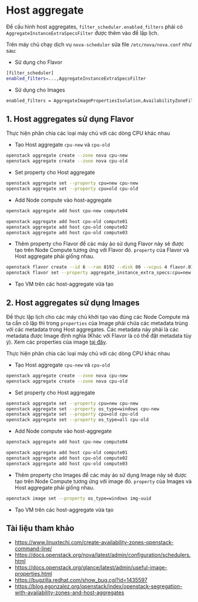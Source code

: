 # Host aggregate

Để cấu hình host aggregates, `filter_scheduler.enabled_filters` phải có `AggregateInstanceExtraSpecsFilter` được thêm vào để lập lịch.

Trên máy chủ chạy dịch vụ `nova-scheduler` sửa file `/etc/nova/nova.conf` như sau:
- Sử dụng cho Flavor
```sh
[filter_scheduler]
enabled_filters=...,AggregateInstanceExtraSpecsFilter
```
- Sử dụng cho Images
```sh
enabled_filters = AggregateImagePropertiesIsolation,AvailabilityZoneFilter,ComputeFilter,ComputeCapabilitiesFilter,ImagePropertiesFilter,ServerGroupAntiAffinityFilter,ServerGroupAffinityFilter,AggregateInstanceExtraSpecsFilter
```

## 1. Host aggregates sử dụng Flavor

Thực hiện phân chia các loại máy chủ với các dòng CPU khác nhau

- Tạo Host aggregate `cpu-new` và `cpu-old` 
```sh
openstack aggregate create --zone nova cpu-new
openstack aggregate create --zone nova cpu-old
```

- Set property cho Host aggregate
```sh
openstack aggregate set --property cpu=new cpu-new
openstack aggregate set --property cpu=old cpu-old
```
- Add Node compute vào host-aggregate
```sh
openstack aggregate add host cpu-new compute04
```
```sh
openstack aggregate add host cpu-old compute01
openstack aggregate add host cpu-old compute02
openstack aggregate add host cpu-old compute03
```
- Thêm property cho Flavor để các máy ảo sử dụng Flavor này sẽ được tạo trên Node Compute tương ứng với Flavor đó. `property` của Flavor và Host aggregate phải giống nhau.
```sh
openstack flavor create --id 6 --ram 8192 --disk 80 --vcpus 4 flavor.01
openstack flavor set --property aggregate_instance_extra_specs:cpu=new flavor.01
```

- Tạo VM trên các host-aggregate vừa tạo

## 2. Host aggregates sử dụng Images

Đề thực lập lịch cho các máy chủ khởi tạo vào đúng các Node Compute mà ta cần cô lập thì trong `properties` của Image phải chứa các metadata trùng với các metadata trong Host aggregates. Các metadata này phải là các metadata được Image định nghĩa (Khác với Flavor là có thể đặt metadata tùy ý). Xem các properties của image [tại đây](https://docs.openstack.org/glance/latest/admin/useful-image-properties.html).

Thực hiện phân chia các loại máy chủ với các dòng CPU khác nhau

- Tạo Host aggregate `cpu-new` và `cpu-old` 
```sh
openstack aggregate create --zone nova cpu-new
openstack aggregate create --zone nova cpu-old
```

- Set property cho Host aggregate

```sh
openstack aggregate set --property cpu=new cpu-new
openstack aggregate set --property os_type=windows cpu-new
openstack aggregate set --property cpu=old cpu-old
openstack aggregate set --property os_type=all cpu-old

```
- Add Node compute vào host-aggregate
```sh
openstack aggregate add host cpu-new compute04
```
```sh
openstack aggregate add host cpu-old compute01
openstack aggregate add host cpu-old compute02
openstack aggregate add host cpu-old compute03
```
- Thêm property cho Images để các máy ảo sử dụng Image này sẽ được tạo trên Node Compute tương ứng với image đó. `property` của Images và Host aggregate phải giống nhau.
```sh
openstack image set --property os_type=windows img-uuid
```

- Tạo VM trên các host-aggregate vừa tạo

## Tài liệu tham khảo
- https://www.linuxtechi.com/create-availability-zones-openstack-command-line/
- https://docs.openstack.org/nova/latest/admin/configuration/schedulers.html
- https://docs.openstack.org/glance/latest/admin/useful-image-properties.html
- https://bugzilla.redhat.com/show_bug.cgi?id=1435597
- https://blog.egonzalez.org/openstack/index/openstack-segregation-with-availability-zones-and-host-aggregates
